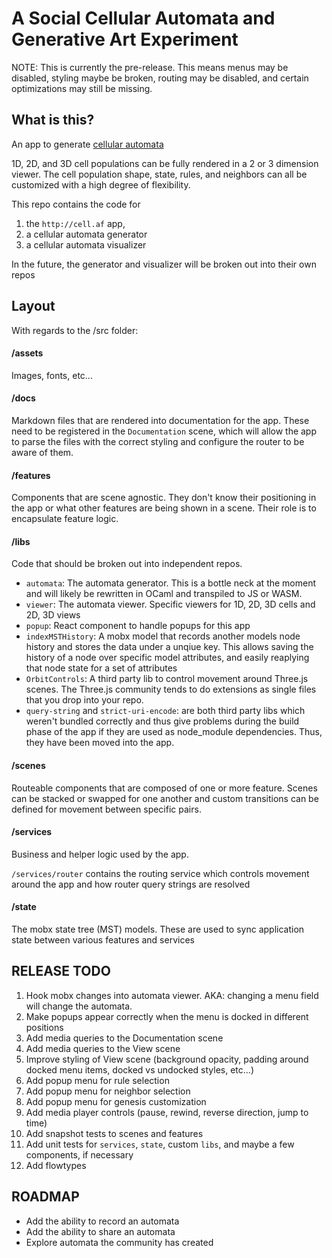 # A Social Cellular Automata and Generative Art Experiment

NOTE: This is currently the pre-release. This means menus may be disabled, styling maybe be broken, routing may be disabled, and certain optimizations may still be missing.

## What is this?

An app to generate [cellular automata](https://en.wikipedia.org/wiki/Cellular_automaton)

1D, 2D, and 3D cell populations can be fully rendered in a 2 or 3 dimension viewer.
The cell population shape, state, rules, and neighbors can all be customized with a high degree of flexibility.

This repo contains the code for
1. the `http://cell.af` app,
2. a cellular automata generator
3. a cellular automata visualizer

In the future, the generator and visualizer will be broken out into their own repos

## Layout

With regards to the /src folder:

#### /assets

Images, fonts, etc...

#### /docs

Markdown files that are rendered into documentation for the app. These need to be registered in the `Documentation` scene, which will allow the app to parse the files with the correct styling and configure the router to be aware of them.

#### /features

Components that are scene agnostic. They don't know their positioning in the app or what other features are being shown in a scene. Their role is to encapsulate feature logic.

#### /libs


Code that should be broken out into independent repos.

- `automata`: The automata generator. This is a bottle neck at the moment and will likely be rewritten in OCaml and transpiled to JS or WASM.
- `viewer`: The automata viewer. Specific viewers for 1D, 2D, 3D cells and 2D, 3D views
- `popup`: React component to handle popups for this app
- `indexMSTHistory`: A mobx model that records another models node history and stores the data under a unqiue key. This allows saving the history of a node over specific model attributes, and easily reaplying that node state for a set of attributes
- `OrbitControls`: A third party lib to control movement around Three.js scenes. The Three.js community tends to do extensions as single files that you drop into your repo.
- `query-string` and `strict-uri-encode`: are both third party libs which weren't bundled correctly and thus give problems during the build phase of the app if they are used as node_module dependencies. Thus, they have been moved into the app.

#### /scenes

Routeable components that are composed of one or more feature. Scenes can be stacked or swapped for one another and custom transitions can be defined for movement between specific pairs.

#### /services

Business and helper logic used by the app.

`/services/router` contains the routing service which controls movement around the app and how router query strings are resolved

#### /state

The mobx state tree (MST) models. These are used to sync application state between various features and services

## RELEASE TODO

1. Hook mobx changes into automata viewer. AKA: changing a menu field will change the automata.
2. Make popups appear correctly when the menu is docked in different positions
3. Add media queries to the Documentation scene
4. Add media queries to the View scene
5. Improve styling of View scene (background opacity, padding around docked menu items, docked vs undocked styles, etc...)
6. Add popup menu for rule selection
7. Add popup menu for neighbor selection
8. Add popup menu for genesis customization
9. Add media player controls (pause, rewind, reverse direction, jump to time)
10. Add snapshot tests to scenes and features
11. Add unit tests for `services`, `state`, custom `libs`, and maybe a few components, if necessary
12. Add flowtypes

## ROADMAP

- Add the ability to record an automata
- Add the ability to share an automata
- Explore automata the community has created

